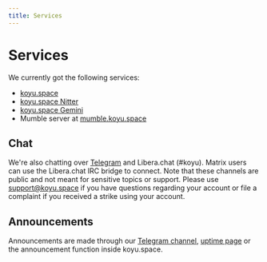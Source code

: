 ```yaml
---
title: Services
---
```


# Services

We currently got the following services:

* [koyu.space](https://koyu.space)
* [koyu.space Nitter](https://nitter.koyu.space)
* [koyu.space Gemini](gemini://koyu.space)
* Mumble server at [mumble.koyu.space](https://mumble.koyu.space)

## Chat

We're also chatting over [Telegram](https://t.me/+xIh9r2VqrD9mYmJk) and Libera.chat (#koyu). Matrix users can use the Libera.chat IRC bridge to connect. Note that these channels are public and not meant for sensitive topics or support. Please use support@koyu.space if you have questions regarding your account or file a complaint if you received a strike using your account.

## Announcements

Announcements are made through our [Telegram channel](https://t.me/koyuspace), [uptime page](https://up.koyu.space) or the announcement function inside koyu.space.
